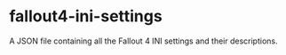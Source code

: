 # fallout4-ini-settings
A JSON file containing all the Fallout 4 INI settings and their descriptions. 
